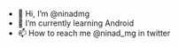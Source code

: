 - 👋 Hi, I’m @ninadmg
- 🌱 I’m currently learning Android
- 📫 How to reach me @ninad_mg in twitter

<!---
ninadmg/ninadmg is a ✨ special ✨ repository because its `README.md` (this file) appears on your GitHub profile.
You can click the Preview link to take a look at your changes.
--->
